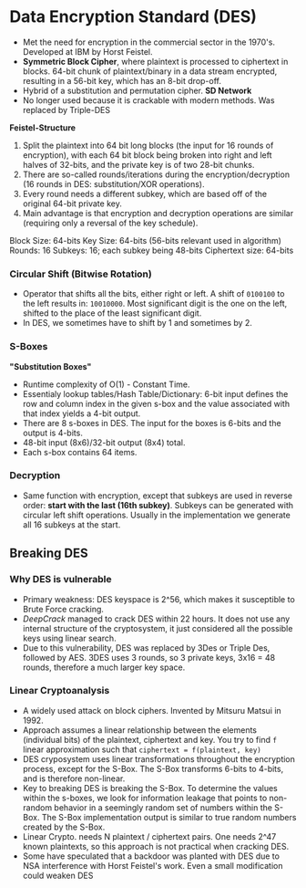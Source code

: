 # Data Encryption Standard (DES)

* Met the need for encryption in the commercial sector in the 1970's. Developed at IBM by Horst Feistel.
* **Symmetric Block Cipher**, where plaintext is processed to ciphertext in blocks. 64-bit chunk of plaintext/binary in a data stream encrypted, resulting in a 56-bit key, which has an 8-bit drop-off.
* Hybrid of a substitution and permutation cipher. **SD Network**
* No longer used because it is crackable with modern methods. Was replaced by Triple-DES

**Feistel-Structure**
1. Split the plaintext into 64 bit long blocks (the input for 16 rounds of encryption), with each 64 bit block being broken into right and left halves of 32-bits, and the private key is of two 28-bit chunks.
2. There are so-called rounds/iterations during the encryption/decryption (16 rounds in DES: substitution/XOR operations).
3. Every round needs a different subkey, which are based off of the original 64-bit private key.
4. Main advantage is that encryption and decryption operations are similar (requiring only a reversal of the key schedule).

Block Size: 64-bits
Key Size: 64-bits (56-bits relevant used in algorithm)
Rounds: 16
Subkeys: 16; each subkey being 48-bits
Ciphertext size: 64-bits

### Circular Shift (Bitwise Rotation)
* Operator that shifts all the bits, either right or left. A shift of `0100100` to the left results in: `10010000`. Most significant digit is the one on the left, shifted to the place of the least significant digit.
* In DES, we sometimes have to shift by 1 and sometimes by 2.

### S-Boxes
**"Substitution Boxes"**
* Runtime complexity of O(1) - Constant Time.
* Essentialy lookup tables/Hash Table/Dictionary: 6-bit input defines the row and column index in the given s-box and the value associated with that index yields a 4-bit output.
* There are 8 s-boxes in DES. The input for the boxes is 6-bits and the output is 4-bits.
* 48-bit input (8x6)/32-bit output (8x4) total.
* Each s-box contains 64 items.

### Decryption
* Same function with encryption, except that subkeys are used in reverse order: **start with the last (16th subkey)**. Subkeys can be generated with circular left shift operations. Usually in the implementation we generate all 16 subkeys at the start.

## Breaking DES
### Why DES is vulnerable
* Primary weakness: DES keyspace is 2^56, which makes it susceptible to Brute Force cracking.
* *DeepCrack* managed to crack DES within 22 hours. It does not use any internal structure of the cryptosystem, it just considered all the possible keys using linear search.
* Due to this vulnerability, DES was replaced by 3Des or Triple Des, followed by AES. 3DES uses 3 rounds, so 3 private keys, 3x16 = 48 rounds, therefore a much larger key space.

### Linear Cryptoanalysis
* A widely used attack on block ciphers. Invented by Mitsuru Matsui in 1992.
* Approach assumes a linear relationship between the elements (individual bits) of the plaintext, ciphertext and key. You try to find `f` linear approximation such that `ciphertext = f(plaintext, key)`
* DES cryposystem uses linear transformations throughout the encryption process, except for the S-Box. The S-Box transforms 6-bits to 4-bits, and is therefore non-linear. 
* Key to breaking DES is breaking the S-Box. To determine the values within the s-boxes, we look for information leakage that points to non-random behavior in a seemingly random set of numbers within the S-Box. The S-Box implementation output is similar to true random numbers created by the S-Box.  
* Linear Crypto. needs N plaintext / ciphertext pairs. One needs 2^47 known plaintexts, so this approach is not practical when cracking DES. 
* Some have speculated that a backdoor was planted with DES due to NSA interference with Horst Feistel's work. Even a small modification could weaken DES